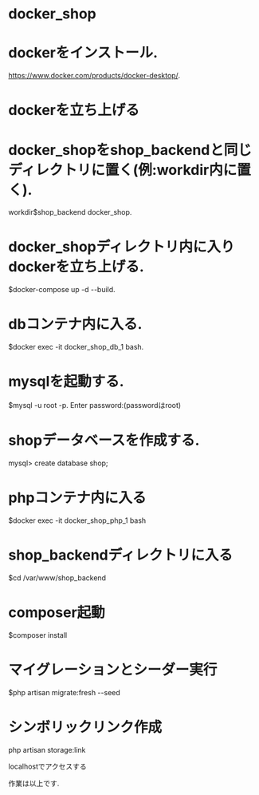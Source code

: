 # docker_shop
# dockerをインストール. 
https://www.docker.com/products/docker-desktop/. 
# dockerを立ち上げる  
  
# docker_shopをshop_backendと同じディレクトリに置く(例:workdir内に置く).  
workdir$shop_backend docker_shop. 
  
# docker_shopディレクトリ内に入りdockerを立ち上げる. 
$docker-compose up -d --build. 
  
# dbコンテナ内に入る. 
$docker exec -it docker_shop_db_1 bash. 
  
# mysqlを起動する. 
$mysql -u root -p. 
Enter password:(passwordはroot)

# shopデータベースを作成する. 
mysql> create database shop;  
  
# phpコンテナ内に入る
$docker exec -it docker_shop_php_1 bash

# shop_backendディレクトリに入る
$cd /var/www/shop_backend

# composer起動
$composer install

# マイグレーションとシーダー実行
$php artisan migrate:fresh --seed

# シンボリックリンク作成
php artisan storage:link

localhostでアクセスする

作業は以上です. 
